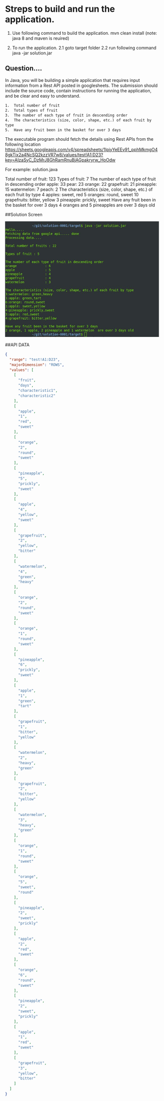 # Streps to build and run the application.

1. Use following command to build the application.
mvn clean install
(note: java 8 and maven is reuired)

2. To run the application.
 2.1 goto target folder
 2.2 run following command
   java -jar solution.jar



## Question....
In Java, you will be building a simple application that requires input information from a Rest API posted in googlesheets. The submission should include the source code, contain instructions for running the application, and be clear and easy to understand.

	1.	Total number of fruit
	2.	Total types of fruit
	3.	The number of each type of fruit in descending order
	4.	The characteristics (size, color, shape, etc.) of each fruit by type
	5.	Have any fruit been in the basket for over 3 days

The executable program should fetch the details using Rest APIs from the following location https://sheets.googleapis.com/v4/spreadsheets/1lpiyYeEEv91_pphMkmgO48gkTix2a4NcSQ2kzzVR7w8/values/test!A1:D23?key=AIzaSyC_DzMrJ8GhRamRnuBjAGpakryrw_HoOdw

For example:  solution.java 

Total number of fruit: 123
Types of fruit: 7
The number of each type of fruit in descending order
apple: 33
pear: 23
orange: 22
grapefruit: 21
pineapple: 15
watermelon: 7
peach: 2
The characteristics (size, color, shape, etc.) of each fruit by type
4 apples: sweet, red
5 oranges: round, sweet
10 grapefruits: bitter, yellow
3 pineapple: prickly, sweet
Have any fruit been in the basket for over 3 days
4 oranges and 5 pineapples are over 3 days old


##Solution Screen

![alt text](https://github.com/VishwaVijayKushwaha/solution-0001/raw/master/screen.jpg)

##API DATA

```json
{
  "range": "test!A1:D23",
  "majorDimension": "ROWS",
  "values": [
    [
      "fruit",
      "days",
      "characteristic1",
      "characteristic2"
    ],
    [
      "apple",
      "1",
      "red",
      "sweet"
    ],
    [
      "orange",
      "2",
      "round",
      "sweet"
    ],
    [
      "pineapple",
      "5",
      "prickly",
      "sweet"
    ],
    [
      "apple",
      "4",
      "yellow",
      "sweet"
    ],
    [
      "grapefruit",
      "2",
      "yellow",
      "bitter"
    ],
    [
      "watermelon",
      "4",
      "green",
      "heavy"
    ],
    [
      "orange",
      "2",
      "round",
      "sweet"
    ],
    [
      "orange",
      "1",
      "round",
      "sweet"
    ],
    [
      "pineapple",
      "6",
      "prickly",
      "sweet"
    ],
    [
      "apple",
      "1",
      "green",
      "tart"
    ],
    [
      "grapefruit",
      "1",
      "bitter",
      "yellow"
    ],
    [
      "watermelon",
      "2",
      "heavy",
      "green"
    ],
    [
      "grapefruit",
      "2",
      "bitter",
      "yellow"
    ],
    [
      "watermelon",
      "3",
      "heavy",
      "green"
    ],
    [
      "orange",
      "1",
      "round",
      "sweet"
    ],
    [
      "orange",
      "5",
      "sweet",
      "round"
    ],
    [
      "pineapple",
      "2",
      "sweet",
      "prickly"
    ],
    [
      "apple",
      "2",
      "red",
      "sweet"
    ],
    [
      "orange",
      "6",
      "round",
      "sweet"
    ],
    [
      "pineapple",
      "2",
      "sweet",
      "prickly"
    ],
    [
      "apple",
      "1",
      "red",
      "sweet"
    ],
    [
      "grapefruit",
      "3",
      "yellow",
      "bitter"
    ]
  ]
}
```
